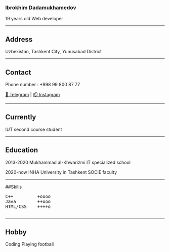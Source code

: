 
### Ibrokhim Dadamukhamedov

19 years old
Web developer

<hr>

## Address
Uzbekistan, Tashkent City, Yunusabad District

<hr>

## Contact
Phone number : +998 99 800 87 77
<div id="webaddress">
<a href="https://t.me/ibrohim_07_10">📩 Telegram</a> | <a href="https://www.instagram.com/ibroyimboy/">📫 Instagram</a>
</div>

<hr>

## Currently

IUT second course student

<hr>

## Education

2013-2020 Mukhammad al-Khwarizmi IT specialized school

2020-now INHA University in Tashkent SOCIE faculty

<hr>

##Skills
<pre>
C++         +oooo
Java        ++ooo
HTML/CSS    ++++o

</pre>

<hr>

## Hobby

Coding
Playing football